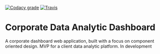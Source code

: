 [![Codacy grade](https://img.shields.io/codacy/grade/5eb4488e336245dcbf803135531bc3ad.svg?maxAge=2592000)](https://github.com/RyanCCollins/corporate-dashboard)
[![Travis](https://img.shields.io/travis/RyanCCollins/corporate-dashboard.svg?maxAge=2592000?style=plastic)](https://github.com/RyanCCollins/corporate-dashboard)

# Corporate Data Analytic Dashboard
A corporate dashboard web application, built with a focus on component oriented design.  MVP for a client data analytic platform.  In development
